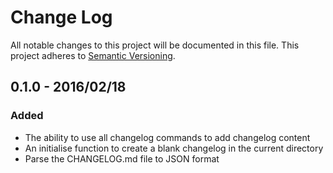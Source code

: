 # Change Log
All notable changes to this project will be documented in this file.
This project adheres to [Semantic Versioning](http://semver.org/).

## 0.1.0 - 2016/02/18
### Added
- The ability to use all changelog commands to add changelog content
- An initialise function to create a blank changelog in the current directory
- Parse the CHANGELOG.md file to JSON format
